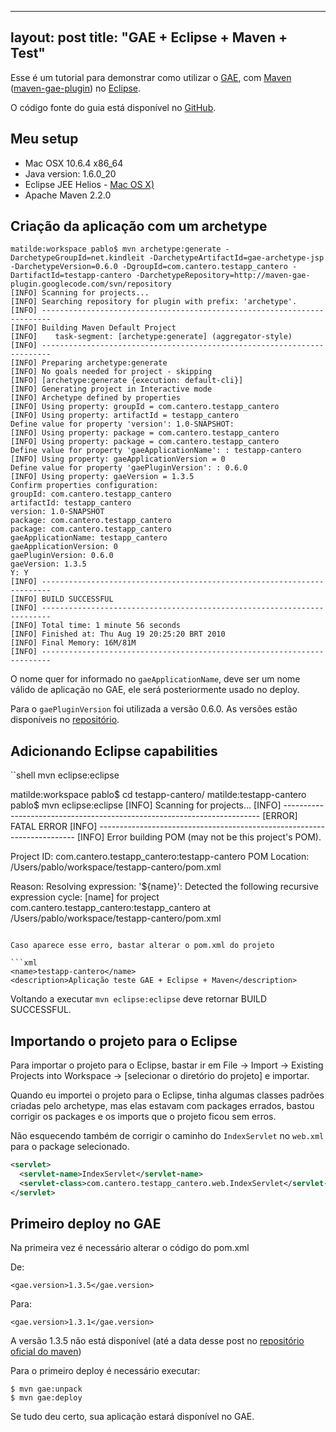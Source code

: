 
---
layout: post
title: "GAE + Eclipse + Maven + Test"
---

Esse é um tutorial para demonstrar como utilizar o [GAE](http://code.google.com/appengine), com [Maven](http://maven.apache.org) ([maven-gae-plugin](http://code.google.com/p/maven-gae-plugin/)) no [Eclipse](http://www.eclipse.org).

O código fonte do guia está disponível no [GitHub](http://github.com/phstc/testapp-gae-maven-eclipse).

## Meu setup

* Mac OSX 10.6.4 x86_64
* Java version: 1.6.0_20
* Eclipse JEE Helios - [Mac OS X)](http://www.eclipse.org/downloads/download.php?file=/technology/epp/downloads/release/helios/R/eclipse-jee-helios-macosx-cocoa-x86_64.tar.gz)
* Apache Maven 2.2.0


## Criação da aplicação com um archetype

```shell
matilde:workspace pablo$ mvn archetype:generate -DarchetypeGroupId=net.kindleit -DarchetypeArtifactId=gae-archetype-jsp -DarchetypeVersion=0.6.0 -DgroupId=com.cantero.testapp_cantero -DartifactId=testapp-cantero -DarchetypeRepository=http://maven-gae-plugin.googlecode.com/svn/repository
[INFO] Scanning for projects...
[INFO] Searching repository for plugin with prefix: 'archetype'.
[INFO] ------------------------------------------------------------------------
[INFO] Building Maven Default Project
[INFO]    task-segment: [archetype:generate] (aggregator-style)
[INFO] ------------------------------------------------------------------------
[INFO] Preparing archetype:generate
[INFO] No goals needed for project - skipping
[INFO] [archetype:generate {execution: default-cli}]
[INFO] Generating project in Interactive mode
[INFO] Archetype defined by properties
[INFO] Using property: groupId = com.cantero.testapp_cantero
[INFO] Using property: artifactId = testapp_cantero
Define value for property 'version': 1.0-SNAPSHOT:
[INFO] Using property: package = com.cantero.testapp_cantero
[INFO] Using property: package = com.cantero.testapp_cantero
Define value for property 'gaeApplicationName': : testapp-cantero
[INFO] Using property: gaeApplicationVersion = 0
Define value for property 'gaePluginVersion': : 0.6.0
[INFO] Using property: gaeVersion = 1.3.5
Confirm properties configuration:
groupId: com.cantero.testapp_cantero
artifactId: testapp_cantero
version: 1.0-SNAPSHOT
package: com.cantero.testapp_cantero
package: com.cantero.testapp_cantero
gaeApplicationName: testapp_cantero
gaeApplicationVersion: 0
gaePluginVersion: 0.6.0
gaeVersion: 1.3.5
Y: Y
[INFO] ------------------------------------------------------------------------
[INFO] BUILD SUCCESSFUL
[INFO] ------------------------------------------------------------------------
[INFO] Total time: 1 minute 56 seconds
[INFO] Finished at: Thu Aug 19 20:25:20 BRT 2010
[INFO] Final Memory: 16M/81M
[INFO] ------------------------------------------------------------------------
```

O nome quer for informado no `gaeApplicationName`, deve ser um nome válido de aplicação no GAE, ele será posteriormente usado no deploy.

Para o `gaePluginVersion` foi utilizada a versão 0.6.0.
As versões estão disponíveis no [repositório](http://maven-gae-plugin.googlecode.com/svn/repository/net/kindleit/gae-archetype-jsp/).

## Adicionando Eclipse capabilities

``shell
mvn eclipse:eclipse


matilde:workspace pablo$ cd testapp-cantero/
matilde:testapp-cantero pablo$ mvn eclipse:eclipse
[INFO] Scanning for projects...
[INFO] ------------------------------------------------------------------------
[ERROR] FATAL ERROR
[INFO] ------------------------------------------------------------------------
[INFO] Error building POM (may not be this project's POM).

Project ID: com.cantero.testapp_cantero:testapp-cantero
POM Location: /Users/pablo/workspace/testapp-cantero/pom.xml

Reason: Resolving expression: '${name}': Detected the following recursive expression cycle: [name] for project com.cantero.testapp_cantero:testapp_cantero at /Users/pablo/workspace/testapp-cantero/pom.xml
```

Caso aparece esse erro, bastar alterar o pom.xml do projeto

```xml
<name>testapp-cantero</name>
<description>Aplicação teste GAE + Eclipse + Maven</description>
```

Voltando a executar `mvn eclipse:eclipse` deve retornar BUILD SUCCESSFUL.

## Importando o projeto para o Eclipse

Para importar o projeto para o Eclipse, bastar ir em File -> Import -> Existing Projects into Workspace -> [selecionar o diretório do projeto] e importar.

Quando eu importei o projeto para o Eclipse, tinha algumas classes padrões criadas pelo archetype, mas elas estavam com packages errados, bastou corrigir os packages e os imports que o projeto ficou sem erros.

Não esquecendo também de corrigir o caminho do `IndexServlet` no `web.xml` para o package selecionado.

```xml
<servlet>
  <servlet-name>IndexServlet</servlet-name>
  <servlet-class>com.cantero.testapp_cantero.web.IndexServlet</servlet-class>
</servlet>
```

## Primeiro deploy no GAE

Na primeira vez é necessário alterar o código do pom.xml

De:

`<gae.version>1.3.5</gae.version>`

Para:

`<gae.version>1.3.1</gae.version>`

A versão 1.3.5 não está disponível (até a data desse post no [repositório oficial do maven](http://mvnrepository.com/artifact/com.google.appengine/appengine-java-sdk))

Para o primeiro deploy é necessário executar:


```shell
$ mvn gae:unpack
$ mvn gae:deploy
```

Se tudo deu certo, sua aplicação estará disponível no GAE.